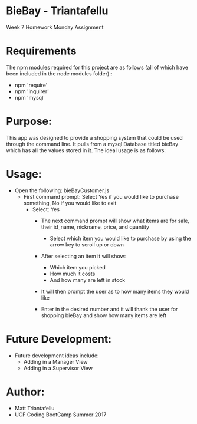 # BieBay - Triantafellu
Week 7 Homework Monday Assignment

# Requirements
The npm modules required for this project are as follows (all of which have been included in the node modules folder)::
- npm 'require'
- npm 'inquirer'
- npm 'mysql'

# Purpose:
This app was designed to provide a shopping system that could be used through the command line.  It pulls from a mysql Database titled bieBay which has all the values stored in it.  The ideal usage is as follows:

# Usage:
- Open the following: bieBayCustomer.js
    - First command prompt: Select Yes if you would like to purchase something, No if you would like to exit
        - Select: Yes
            - The next command prompt will show what items are for sale, their id_name, nickname, price, and quantity
                - Select which item you would like to purchase by using the arrow key to scroll up or down
                
            - After selecting an item it will show:
                - Which item you picked
                - How much it costs
                - And how many are left in stock
            - It will then prompt the user as to how many items they would like
            - Enter in the desired number and it will thank the user for shopping bieBay and show how many items are left
            
# Future Development:
- Future development ideas include:
    - Adding in a Manager View
    - Adding in a Supervisor View

# Author:
- Matt Triantafellu
- UCF Coding BootCamp Summer 2017